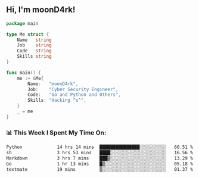 <h2> Hi, I'm moonD4rk!</h2>

```go
package main

type Me struct {
	Name   string
	Job    string
	Code   string
	Skills string
}

func main() {
	me := &Me{
		Name:   "moonD4rk",
		Job:    "Cyber Security Engineer",
		Code:   "Go and Python and Others",
		Skills: "Hacking ^o^",
	}
	_ = me
}
```

<h3>📊 This Week I Spent My Time On:</h3>
<!-- <img align='right' src="https://github-readme-stats.vercel.app/api?username=moond4rk&show_icons=true&theme=radical", width="300" height="150"> -->

<!--START_SECTION:waka-->

```txt
Python             14 hrs 14 mins  ███████████████░░░░░░░░░░   60.51 %
sh                 3 hrs 53 mins   ████░░░░░░░░░░░░░░░░░░░░░   16.56 %
Markdown           3 hrs 7 mins    ███▒░░░░░░░░░░░░░░░░░░░░░   13.29 %
Go                 1 hr 13 mins    █▒░░░░░░░░░░░░░░░░░░░░░░░   05.18 %
textmate           19 mins         ▒░░░░░░░░░░░░░░░░░░░░░░░░   01.37 %
```

<!--END_SECTION:waka-->

